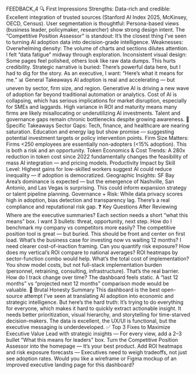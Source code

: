 FEEDBACK_4
🔍 First Impressions
Strengths:
Data-rich and credible: Excellent integration of trusted sources (Stanford AI Index 2025, McKinsey, OECD, Census).
User segmentation is thoughtful: Persona-based views (business leader, policymaker, researcher) show strong design intent.
The “Competitive Position Assessor” is standout: It’s the closest thing I’ve seen to turning AI adoption data into decision-grade intelligence.
Weaknesses:
Overwhelming density: The volume of charts and sections dilutes attention. I felt “data fatigue” midway through exploration.
Inconsistent visual design: Some pages feel polished, others look like raw data dumps. This hurts credibility.
Strategic narrative is buried: There’s powerful data here, but I had to dig for the story. As an executive, I want: “Here’s what it means for me.”
📊 General Takeaways
AI adoption is real and accelerating — but uneven by sector, firm size, and region.
Generative AI is driving a new wave of adoption far beyond traditional automation or analytics.
Cost of AI is collapsing, which has serious implications for market disruption, especially for SMEs and laggards.
High variance in ROI and maturity means many firms are likely misallocating or underutilizing AI investments.
Talent and governance gaps remain chronic bottlenecks despite growing awareness.
🧠 Specific Takeaways
Sector Gaps:
Tech, finance, and healthcare are nearing saturation.
Education and energy lag but show promise — suggesting potential investment targets or policy intervention points.
Firm Size Matters:
Firms <250 employees are essentially non-adopters (<15% adoption). This is both a risk and an opportunity.
Token Economics & Cost Trends:
A 280x reduction in token cost since 2022 fundamentally changes the feasibility of mass AI integration — and pricing models.
Productivity Impact by Skill Level:
Highest gains for low-skilled workers suggest AI could reduce inequality — if adoption is democratized.
Geographic Insights:
SF Bay Area’s dominance is expected — but the emergence of Nashville, San Antonio, and Las Vegas is surprising. This could inform expansion strategy or talent pipeline planning.
Governance + Risk:
While data privacy scores high in adoption, bias detection and transparency lag. There’s a real compliance and reputational risk gap.
❓ Key Questions After Reviewing
Where are the executive summaries?
Each section needs a short “what this means” box. I want 3 bullets: threat, opportunity, next step.
How do I benchmark my company vs competitors more easily?
The competitive position tool is great — but buried. This should be front and center on first load.
What’s the business case for investing now vs waiting 12 months?
I need clearer cost-of-inaction framing. Can you quantify risk exposure?
How does my vertical’s ROI compare to national averages?
ROI heatmaps by sector-function combo would help.
What’s the total cost of implementation?
You show model costs, but not full-stack implementation burden (personnel, retraining, consulting, infrastructure). That’s the real barrier.
How do I track change over time?
The dashboard feels static. A “last 12 months” vs “projected next 12 months” comparison mode would be valuable.
🧨 Brutal Honesty Summary
This dashboard is the best open-source attempt I’ve seen at translating AI adoption into economic and strategic intelligence.
But here’s the hard truth:
It’s trying to do everything for everyone, which makes it hard to quickly extract actionable insight.
It needs better prioritization, visual hierarchy, and storytelling for time-starved decision-makers.
The data is excellent, the UX/UI is functional, but the executive messaging is underdeveloped.
✅ Top 3 Fixes to Maximize Executive Value
Lead with strategic insights — For every view, add a 2–3 bullet "What this means for leaders" box.
Turn the Competitive Position Assessor into the homepage — It’s your best product.
Add ROI heatmaps and risk exposure forecasts — Executives need to weigh tradeoffs, not just see adoption rates.
Would you like a wireframe or Figma mockup of an improved executive landing page for this dashboard?
